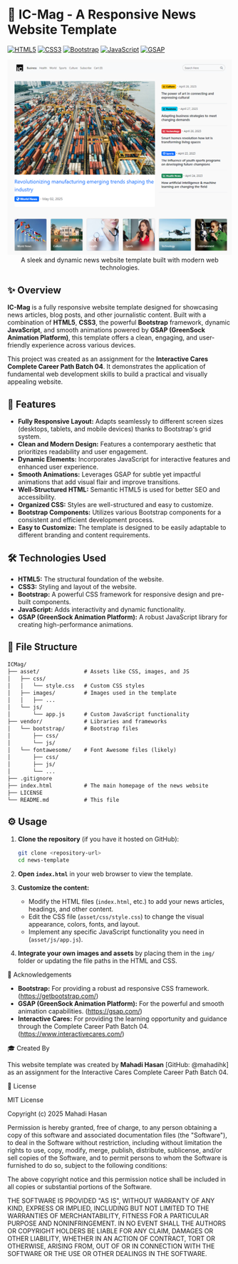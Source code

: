 # 📰 IC-Mag - A Responsive News Website Template

[![HTML5](https://img.shields.io/badge/HTML5-E34F26?style=for-the-badge&logo=html5&logoColor=white)](https://developer.mozilla.org/en-US/docs/Web/HTML)
[![CSS3](https://img.shields.io/badge/CSS3-1572B6?style=for-the-badge&logo=css3&logoColor=white)](https://developer.mozilla.org/en-US/docs/Web/CSS)
[![Bootstrap](https://img.shields.io/badge/Bootstrap-7952B3?style=for-the-badge&logo=bootstrap&logoColor=white)](https://getbootstrap.com/)
[![JavaScript](https://img.shields.io/badge/JavaScript-F7DF1E?style=for-the-badge&logo=javascript&logoColor=black)](https://www.javascript.com/)
[![GSAP](https://img.shields.io/badge/GSAP-88CE00?style=for-the-badge&logoColor=white)](https://greensock.com/)


<p align="center">
  <img src="./asset/images/Screenshot.png" alt="IC-Mag Website Template Preview" width="800">
  <br>
  A sleek and dynamic news website template built with modern web technologies.
</p>

## ✨ Overview

**IC-Mag** is a fully responsive website template designed for showcasing news articles, blog posts, and other journalistic content. Built with a combination of **HTML5**, **CSS3**, the powerful **Bootstrap** framework, dynamic **JavaScript**, and smooth animations powered by **GSAP (GreenSock Animation Platform)**, this template offers a clean, engaging, and user-friendly experience across various devices.

This project was created as an assignment for the **Interactive Cares Complete Career Path Batch 04**. It demonstrates the application of fundamental web development skills to build a practical and visually appealing website.

## 🚀 Features

* **Fully Responsive Layout:** Adapts seamlessly to different screen sizes (desktops, tablets, and mobile devices) thanks to Bootstrap's grid system.
* **Clean and Modern Design:** Features a contemporary aesthetic that prioritizes readability and user engagement.
* **Dynamic Elements:** Incorporates JavaScript for interactive features and enhanced user experience.
* **Smooth Animations:** Leverages GSAP for subtle yet impactful animations that add visual flair and improve transitions.
* **Well-Structured HTML:** Semantic HTML5 is used for better SEO and accessibility.
* **Organized CSS:** Styles are well-structured and easy to customize.
* **Bootstrap Components:** Utilizes various Bootstrap components for a consistent and efficient development process.
* **Easy to Customize:** The template is designed to be easily adaptable to different branding and content requirements.

## 🛠️ Technologies Used

* **HTML5:** The structural foundation of the website.
* **CSS3:** Styling and layout of the website.
* **Bootstrap:** A powerful CSS framework for responsive design and pre-built components.
* **JavaScript:** Adds interactivity and dynamic functionality.
* **GSAP (GreenSock Animation Platform):** A robust JavaScript library for creating high-performance animations.

## 📂 File Structure

```
ICMag/
├── asset/              # Assets like CSS, images, and JS
│   ├── css/
│   │   └── style.css   # Custom CSS styles
│   ├── images/         # Images used in the template
│   │   ├── ...
│   └── js/
│       └── app.js      # Custom JavaScript functionality
├── vendor/             # Libraries and frameworks
│   └── bootstrap/      # Bootstrap files
│       ├── css/
│       └── js/
│   └── fontawesome/    # Font Awesome files (likely)
│       ├── css/
│       ├── js/
│       └── ...
├── .gitignore
├── index.html          # The main homepage of the news website
├── LICENSE
└── README.md           # This file
```

## ⚙️ Usage

1.  **Clone the repository** (if you have it hosted on GitHub):
    ```bash
    git clone <repository-url>
    cd news-template
    ```

2.  **Open `index.html`** in your web browser to view the template.

3.  **Customize the content:**
    * Modify the HTML files (`index.html`, etc.) to add your news articles, headings, and other content.
    * Edit the CSS file (`asset/css/style.css`) to change the visual appearance, colors, fonts, and layout.
    * Implement any specific JavaScript functionality you need in (`asset/js/app.js`).

4.  **Integrate your own images and assets** by placing them in the `img/` folder or updating the file paths in the HTML and CSS.

<!-- ## 🖼️ Screenshots (Optional)

Include some screenshots of your template to give viewers a quick visual understanding. You can add them here using Markdown image syntax:

```markdown
### Homepage
<img src="path/to/your/homepage_screenshot.png" alt="Homepage Screenshot" width="600">

### Article Page
<img src="path/to/your/article_screenshot.png" alt="Article Page Screenshot" width="600">

### Responsive View (Mobile)
<img src="path/to/your/mobile_screenshot.png" alt="Mobile View Screenshot" width="300">
Remember to replace "path/to/your/..." with the actual paths to your screenshot images. -->

👏 Acknowledgements

* **Bootstrap:** For providing a robust ad responsive CSS framework. (https://getbootstrap.com/)
* **GSAP (GreenSock Animation Platform):** For the powerful and smooth animation capabilities. (https://gsap.com/)
* **Interactive Cares:** For providing the learning opportunity and guidance through the Complete Career Path Batch 04. (https://www.interactivecares.com/)

🎓 Created By

This website template was created by **Mahadi Hasan** [GitHub: @mahadihk] as an assignment for the Interactive Cares Complete Career Path Batch 04.

📄 License

MIT License

Copyright (c) 2025 Mahadi Hasan

Permission is hereby granted, free of charge, to any person obtaining a copy
of this software and associated documentation files (the "Software"), to deal
in the Software without restriction, including without limitation the rights
to use, copy, modify, merge, publish, distribute, sublicense, and/or sell
copies of the Software, and to permit persons to whom the Software is
furnished to do so, subject to the following conditions:

The above copyright notice and this permission notice shall be included in all
copies or substantial portions of the Software.

THE SOFTWARE IS PROVIDED "AS IS", WITHOUT WARRANTY OF ANY KIND, EXPRESS OR
IMPLIED, INCLUDING BUT NOT LIMITED TO THE WARRANTIES OF MERCHANTABILITY,
FITNESS FOR A PARTICULAR PURPOSE AND NONINFRINGEMENT. IN NO EVENT SHALL THE
AUTHORS OR COPYRIGHT HOLDERS BE LIABLE FOR ANY CLAIM, DAMAGES OR OTHER
LIABILITY, WHETHER IN AN ACTION OF CONTRACT, TORT OR OTHERWISE, ARISING FROM,
OUT OF OR IN CONNECTION WITH THE SOFTWARE OR THE USE OR OTHER DEALINGS IN THE
SOFTWARE.
